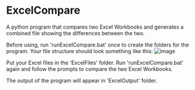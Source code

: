 # ExcelCompare
A python program that compares two Excel Workbooks and generates a combined file showing the differences between the two.

Before using, run 'runExcelCompare.bat' once to create the folders for the program. Your file structure should look something like this:
![image](https://github.com/user-attachments/assets/13007fdd-459e-4071-a450-0e98ff5311c5)

Put your Excel files in the 'ExcelFiles' folder. Run 'runExcelCompare.bat' again and follow the prompts to compare the two Excel Workbooks. 

The output of the program will appear in 'ExcelOutput' folder. 
